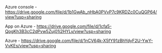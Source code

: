 Azure console - https://drive.google.com/file/d/1b1GwAb_nHbA0PVvP7c9KRDZc0CuQGP64/view?usp=sharing

App on Azure - https://drive.google.com/file/d/1cfa5-QpgKh3B3cC2dPvw5Zuj01i2HYLy/view?usp=sharing

Azure - https://drive.google.com/file/d/1nCV64k-X5fY91zBhYdyF2U-YwY-VvKEs/view?usp=sharing
